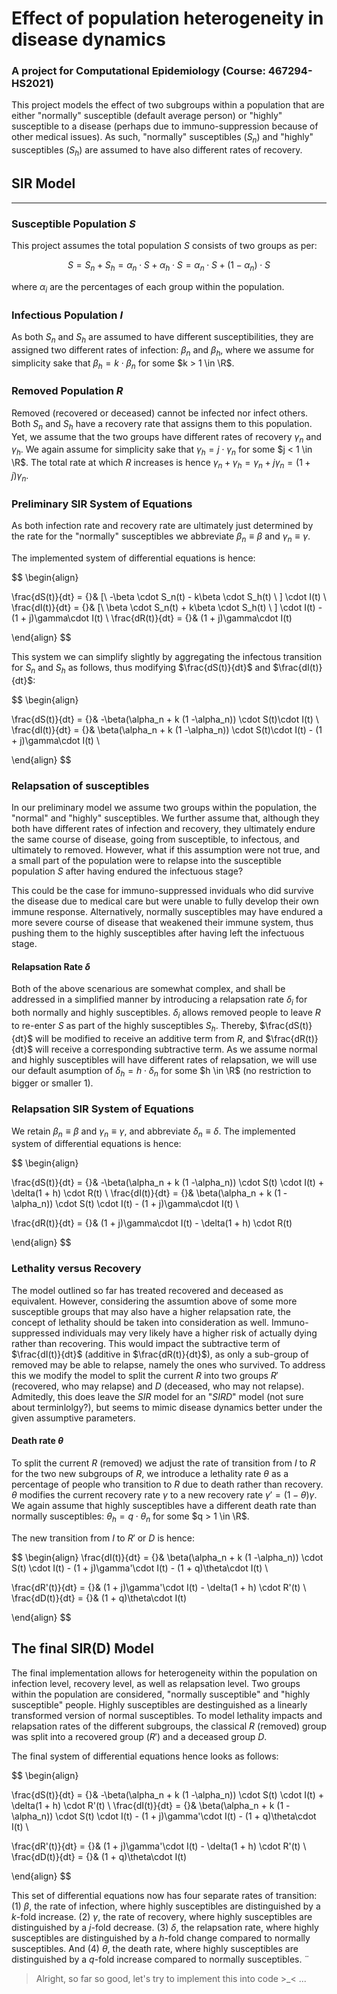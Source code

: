 # Effect of population heterogeneity in disease dynamics
### A project for Computational Epidemiology (Course: 467294-HS2021)

This project models the effect of two subgroups within a population that are either "normally" susceptible (default average person) or "highly" susceptible to a disease (perhaps due to immuno-suppression because of other medical issues). As such, "normally" susceptibles ($S_n$) and "highly" susceptibles ($S_h$) are assumed to have also different rates of recovery.

## SIR Model 
---
### Susceptible Population $S$
This project assumes the total population $S$ consists of two groups as per:

$$
S = S_n + S_h = \alpha_n  \cdot S + \alpha_h \cdot S = \alpha_n  \cdot S + (1-\alpha_n)\cdot S
$$

where $\alpha_i$ are the percentages of each group within the population. 

### Infectious Population $I$
As both $S_n$ and $S_h$ are assumed to have different susceptibilities, they are assigned two different rates of infection: $\beta_n$ and $\beta_h$, where we assume for simplicity sake that $\beta_h = k\cdot\beta_n$ for some $k > 1 \in \R$. 


### Removed Population $R$
Removed (recovered or deceased) cannot be infected nor infect others. Both $S_n$ and $S_h$ have a recovery rate that assigns them to this population. Yet, we assume that the two groups have different rates of recovery $\gamma_n$ and $\gamma_h$. We again assume for simplicity sake that $\gamma_h = j\cdot\gamma_n$ for some $j < 1 \in \R$. The total rate at which $R$ increases is hence $\gamma_n + \gamma_h = \gamma_n + j\gamma_n = (1+j)\gamma_n$.

### Preliminary SIR System of Equations
As both infection rate and recovery rate are ultimately just determined by the rate for the "normally" susceptibles we abbreviate $\beta_n \equiv \beta$ and $\gamma_n \equiv \gamma$.

The implemented system of differential equations is hence: 

$$
\begin{align}

\frac{dS(t)}{dt} = {}&  [\ -\beta \cdot S_n(t) - k\beta \cdot S_h(t) \ ] \cdot I(t) \\
\frac{dI(t)}{dt} = {}&  [\ \beta \cdot S_n(t) + k\beta \cdot S_h(t) \ ] \cdot I(t) - (1 + j)\gamma\cdot I(t) \\
\frac{dR(t)}{dt} = {}&  (1 + j)\gamma\cdot I(t)

\end{align}
$$


This system we can simplify slightly by aggregating the infectous transition for $S_n$ and $S_h$ as follows, thus modifying $\frac{dS(t)}{dt}$ and $\frac{dI(t)}{dt}$:

$$
\begin{align}

\frac{dS(t)}{dt} = {}&  -\beta(\alpha_n  + k (1 -\alpha_n)) \cdot S(t)\cdot I(t) \\
\frac{dI(t)}{dt} = {}&  \beta(\alpha_n  + k (1 -\alpha_n)) \cdot S(t)\cdot I(t) - (1 + j)\gamma\cdot I(t) \\

\end{align}
$$

### Relapsation of susceptibles
In our preliminary model we assume two groups within the population, the "normal" and "highly" susceptibles. We further assume that, although they both have different rates of infection and recovery, they ultimately endure the same course of disease, going from susceptible, to infectous, and ultimately to removed. However, what if this assumption were not true, and a small part of the population were to relapse into the susceptible population $S$ after having endured the infectuous stage? 

This could be the case for immuno-suppressed inviduals who did survive the disease due to medical care but were unable to fully develop their own immune response. Alternatively, normally susceptibles may have endured a more severe course of disease that weakened their immune system, thus pushing them to the highly susceptibles after having left the infectuous stage. 

#### Relapsation Rate $\delta$
Both of the above scenarious are somewhat complex, and shall be addressed in a simplified manner by introducing a relapsation rate $\delta_i$ for both normally and highly susceptibles. $\delta_i$ allows removed people to leave $R$ to re-enter $S$ as part of the highly susceptibles $S_h$. Thereby, $\frac{dS(t)}{dt}$ will be modified to receive an additive term from $R$, and $\frac{dR(t)}{dt}$ will receive a corresponding subtractive term. As we assume normal and highly susceptibles will have different rates of relapsation, we will use our default asumption of $\delta_h = h \cdot \delta_n$ for some $h \in \R$ (no restriction to bigger or smaller 1).

### Relapsation SIR System of Equations
We retain $\beta_n \equiv \beta$ and $\gamma_n \equiv \gamma$, and abbreviate $\delta_n \equiv \delta$.
The implemented system of differential equations is hence: 

$$
\begin{align}

\frac{dS(t)}{dt} = {}&  -\beta(\alpha_n  + k (1 -\alpha_n)) \cdot S(t) \cdot I(t) + \delta(1 + h) \cdot R(t) \\
\frac{dI(t)}{dt} = {}&  \beta(\alpha_n  + k (1 -\alpha_n)) \cdot S(t) \cdot I(t) - (1 + j)\gamma\cdot I(t) \\

\frac{dR(t)}{dt} = {}&  (1 + j)\gamma\cdot I(t) - \delta(1 + h) \cdot R(t)

\end{align}
$$


### Lethality versus Recovery
The model outlined so far has treated recovered and deceased as equivalent. However, considering the assumtion above of some more susceptible groups that may also have a higher relapsation rate, the concept of lethality should be taken into consideration as well. Immuno-suppressed individuals may very likely have a higher risk of actually dying rather than recovering. This would impact the subtractive term of $\frac{dI(t)}{dt}$ (additive in $\frac{dR(t)}{dt}$), as only a sub-group of removed may be able to relapse, namely the ones who survived. To address this we modify the model to split the current $R$ into two groups $R'$ (recovered, who may relapse) and $D$ (deceased, who may not relapse). Admitedly, this does leave the _SIR_ model for an "_SIRD_" model (not sure about terminlolgy?), but seems to mimic disease dynamics better under the given assumptive parameters. 

#### Death rate $\theta$
To split the current $R$ (removed) we adjust the rate of transition from $I$ to $R$ for the two new subgroups of $R$, we introduce a lethality rate $\theta$ as a percentage of people who transition to $R$ due to death rather than recovery. $\theta$ modifies the current recovery rate $\gamma$ to a new recovery rate $\gamma' = (1 - \theta)\gamma$. 
We again assume that highly susceptibles have a different death rate than normally susceptibles: $\theta_h = q \cdot \theta_n$ for some $q > 1 \in \R$. 


The new transition from $I$ to $R'$ or $D$ is hence: 

$$
\begin{align}
\frac{dI(t)}{dt} = {}&  \beta(\alpha_n  + k (1 -\alpha_n)) \cdot S(t) \cdot I(t) - (1 + j)\gamma'\cdot I(t) - (1 + q)\theta\cdot I(t) \\

\frac{dR'(t)}{dt} = {}&  (1 + j)\gamma'\cdot I(t) - \delta(1 + h) \cdot R'(t) \\
\frac{dD(t)}{dt} = {}&  (1 + q)\theta\cdot I(t)

\end{align}
$$


## The final SIR(D) Model
The final implementation allows for heterogeneity within the population on infection level, recovery level, as well as relapsation level. Two groups within the population are considered, "normally susceptible" and "highly susceptible" people. Highly susceptibles are destinguished as a linearly transformed version of normal susceptibles. To model lethality impacts and relapsation rates of the different subgroups, the classical $R$ (removed) group was split into a recovered group ($R'$) and a deceased group $D$. 

The final system of differential equations hence looks as follows: 

$$
\begin{align}

\frac{dS(t)}{dt} = {}&  -\beta(\alpha_n  + k (1 -\alpha_n)) \cdot S(t) \cdot I(t) + \delta(1 + h) \cdot R'(t) \\
\frac{dI(t)}{dt} = {}&  \beta(\alpha_n  + k (1 -\alpha_n)) \cdot S(t) \cdot I(t) - (1 + j)\gamma'\cdot I(t) - (1 + q)\theta\cdot I(t) \\

\frac{dR'(t)}{dt} = {}&  (1 + j)\gamma'\cdot I(t) - \delta(1 + h) \cdot R'(t) \\
\frac{dD(t)}{dt} = {}&  (1 + q)\theta\cdot I(t)

\end{align}
$$

This set of differential equations now has four separate rates of transition: (1) $\beta$, the rate of infection, where highly susceptibles are distinguished by a $k$-fold increase. (2) $\gamma$, the rate of recovery, where highly susceptibles are distinguished by a $j$-fold decrease. (3) $\delta$, the relapsation rate, where highly susceptibles are distinguished by a $h$-fold change compared to normally susceptibles. And (4) $\theta$, the death rate, where highly susceptibles are distinguished by a $q$-fold increase compared to normally susceptibles.
¨

> Alright, so far so good, let's try to implement this into code >_< ...
